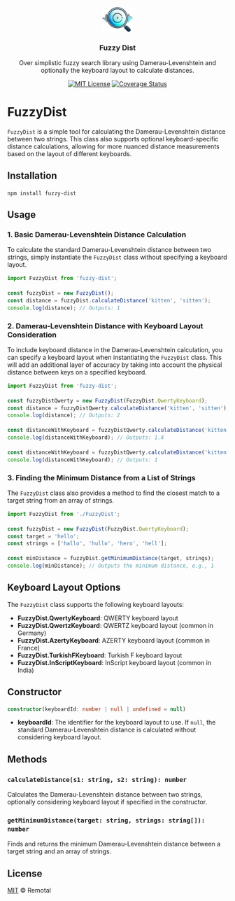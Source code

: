 <p align="center">
  <img src="https://raw.githubusercontent.com/remotal-io/fuzzy-dist/main/fuzzy-dist.png" alt="Fuzzy Dist" width=70>
  <h3 align="center">Fuzzy Dist</h3>
  <p align="center">Over simplistic fuzzy search library using Damerau-Levenshtein and optionally the keyboard layout to calculate distances.</p>
  <p align="center">
    <a href="https://github.com/remotal-io/fuzzy-dist/tree/main/LICENSE"><img src="https://img.shields.io/badge/license-MIT-blue.svg" alt="MIT License"/></a>
    <a href='https://coveralls.io/github/remotal-io/fuzzy-dist?branch=main'><img src='https://coveralls.io/repos/github/remotal-io/fuzzy-dist/badge.svg?branch=main' alt='Coverage Status' /></a>

  </p>
  
</p>

# FuzzyDist

`FuzzyDist` is a simple tool for calculating the Damerau-Levenshtein distance between two strings. This class also supports optional keyboard-specific distance calculations, allowing for more nuanced distance measurements based on the layout of different keyboards.

## Installation

`npm install fuzzy-dist`

## Usage

### 1. Basic Damerau-Levenshtein Distance Calculation

To calculate the standard Damerau-Levenshtein distance between two strings, simply instantiate the `FuzzyDist` class without specifying a keyboard layout.

```typescript
import FuzzyDist from 'fuzzy-dist';

const fuzzyDist = new FuzzyDist();
const distance = fuzzyDist.calculateDistance('kitten', 'sitten');
console.log(distance); // Outputs: 1
```

### 2. Damerau-Levenshtein Distance with Keyboard Layout Consideration

To include keyboard distance in the Damerau-Levenshtein calculation, you can specify a keyboard layout when instantiating the `FuzzyDist` class. This will add an additional layer of accuracy by taking into account the physical distance between keys on a specified keyboard.

```typescript
import FuzzyDist from 'fuzzy-dist';

const fuzzyDistQwerty = new FuzzyDist(FuzzyDist.QwertyKeyboard);
const distance = fuzzyDistQwerty.calculateDistance('kitten', 'sitten');
console.log(distance); // Outputs: 2

const distanceWithKeyboard = fuzzyDistQwerty.calculateDistance('kitten', 'oitten');
console.log(distanceWithKeyboard); // Outputs: 1.4

const distanceWithKeyboard = fuzzyDistQwerty.calculateDistance('kitten', 'jitten');
console.log(distanceWithKeyboard); // Outputs: 1
```

### 3. Finding the Minimum Distance from a List of Strings

The `FuzzyDist` class also provides a method to find the closest match to a target string from an array of strings.

```typescript
import FuzzyDist from './FuzzyDist';

const fuzzyDist = new FuzzyDist(FuzzyDist.QwertyKeyboard);
const target = 'hello';
const strings = ['hallo', 'hullo', 'hero', 'hell'];

const minDistance = fuzzyDist.getMinimumDistance(target, strings);
console.log(minDistance); // Outputs the minimum distance, e.g., 1
```

## Keyboard Layout Options

The `FuzzyDist` class supports the following keyboard layouts:

- **FuzzyDist.QwertyKeyboard**: QWERTY keyboard layout
- **FuzzyDist.QwertzKeyboard**: QWERTZ keyboard layout (common in Germany)
- **FuzzyDist.AzertyKeyboard**: AZERTY keyboard layout (common in France)
- **FuzzyDist.TurkishFKeyboard**: Turkish F keyboard layout
- **FuzzyDist.InScriptKeyboard**: InScript keyboard layout (common in India)

## Constructor

```typescript
constructor(keyboardId: number | null | undefined = null)
```

- **keyboardId**: The identifier for the keyboard layout to use. If `null`, the standard Damerau-Levenshtein distance is calculated without considering keyboard layout.

## Methods

### `calculateDistance(s1: string, s2: string): number`

Calculates the Damerau-Levenshtein distance between two strings, optionally considering keyboard layout if specified in the constructor.

### `getMinimumDistance(target: string, strings: string[]): number`

Finds and returns the minimum Damerau-Levenshtein distance between a target string and an array of strings.

## License

[MIT](https://github.com/remotal-io/fuzzy-dist/tree/main/LICENSE) © Remotal
